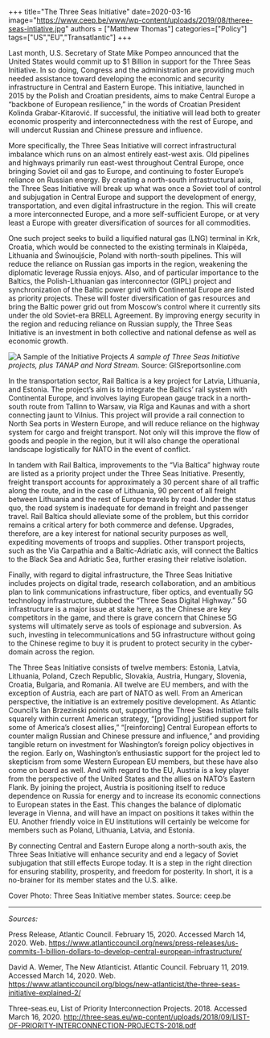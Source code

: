 ﻿+++
title="The Three Seas Initiative"
date=2020-03-16
image="https://www.ceep.be/www/wp-content/uploads/2019/08/theree-seas-intiative.jpg"
authors = ["Matthew Thomas"]
categories=["Policy"]
tags=["US","EU","Transatlantic"]
+++

Last month, U.S. Secretary of State Mike Pompeo announced that the United States would commit up to $1 Billion in support for the Three Seas Initiative. In so doing, Congress and the administration are providing much needed assistance toward developing the economic and security infrastructure in Central and Eastern Europe. This initiative, launched in 2015 by the Polish and Croatian presidents, aims to make Central Europe a “backbone of European resilience,” in the words of Croatian President Kolinda Grabar-Kitarović. If successful, the initiative will lead both to greater economic prosperity and interconnectedness with the rest of Europe, and will undercut Russian and Chinese pressure and influence. 

More specifically, the Three Seas Initiative will correct infrastructural imbalance which runs on an almost entirely east-west axis. Old pipelines and highways primarily run east-west throughout Central Europe, once bringing Soviet oil and gas to Europe, and continuing to foster Europe’s reliance on Russian energy. By creating a north-south infrastructural axis, the Three Seas Initiative will break up what was once a Soviet tool of control and subjugation in Central Europe and support the development of energy, transportation, and even digital infrastructure in the region. This will create a more interconnected Europe, and a more self-sufficient Europe, or at very least a Europe with greater diversification of sources for all commodities. 

One such project seeks to build a liquified natural gas (LNG) terminal in Krk, Croatia, which would be connected to the existing terminals in Klaipėda, Lithuania and Świnoujście, Poland with north-south pipelines. This will reduce the reliance on Russian gas imports in the region, weakening the diplomatic leverage Russia enjoys. Also, and of particular importance to the Baltics, the Polish-Lithuanian gas interconnector (GIPL) project and synchronization of the Baltic power grid with Continental Europe are listed as priority projects. These will foster diversification of gas resources and bring the Baltic power grid out from Moscow’s control where it currently sits under the old Soviet-era BRELL Agreement. By improving energy security in the region and reducing reliance on Russian supply, the Three Seas Initiative is an investment in both collective and national defense as well as economic growth. 

![A Sample of the Initiative Projects](../images/three_seas_initiative.jpg)
_A sample of Three Seas Initiative projects, plus TANAP and Nord Stream._ Source: GISreportsonline.com


In the transportation sector, Rail Baltica is a key project for Latvia, Lithuania, and Estonia. The project’s aim is to integrate the Baltics’ rail system with Continental Europe, and involves laying European gauge track in a north-south route from Tallinn to Warsaw, via Rīga and Kaunas and with a short connecting jaunt to Vilnius. This project will provide a rail connection to North Sea ports in Western Europe, and will reduce reliance on the highway system for cargo and freight transport. Not only will this improve the flow of goods and people in the region, but it will also change the operational landscape logistically for NATO in the event of conflict. 

In tandem with Rail Baltica, improvements to the “Via Baltica” highway route are listed as a priority project under the Three Seas Initiative. Presently, freight transport accounts for approximately a 30 percent share of all traffic along the route, and in the case of Lithuania, 90 percent of all freight between Lithuania and the rest of Europe travels by road. Under the status quo, the road system is inadequate for demand in freight and passenger travel. Rail Baltica should alleviate some of the problem, but this corridor remains a critical artery for both commerce and defense. Upgrades, therefore, are a key interest for national security purposes as well, expediting movements of troops and supplies. Other transport projects, such as the Via Carpathia and a Baltic-Adriatic axis, will connect the Baltics to the Black Sea and Adriatic Sea, further erasing their relative isolation.

Finally, with regard to digital infrastructure, the Three Seas Initiative includes projects on digital trade, research collaboration, and an ambitious plan to link communications infrastructure, fiber optics, and eventually 5G technology infrastructure, dubbed the “Three Seas Digital Highway.” 5G infrastructure is a major issue at stake here, as the Chinese are key competitors in the game, and there is grave concern that Chinese 5G systems will ultimately serve as tools of espionage and subversion. As such, investing in telecommunications and 5G infrastructure without going to the Chinese regime to buy it is prudent to protect security in the cyber-domain across the region.

The Three Seas Initiative consists of twelve members: Estonia, Latvia, Lithuania, Poland, Czech Republic, Slovakia, Austria, Hungary, Slovenia, Croatia, Bulgaria, and Romania. All twelve are EU members, and with the exception of Austria, each are part of NATO as well. From an American perspective, the initiative is an extremely positive development. As Atlantic Council’s Ian Brzezinski points out, supporting the Three Seas Initiative falls squarely within current American strategy, “[providing] justified support for some of America’s closest allies,” “[reinforcing] Central European efforts to counter malign Russian and Chinese pressure and influence,” and providing tangible return on investment for Washington’s foreign policy objectives in the region. Early on, Washington’s enthusiastic support for the project led to skepticism from some Western European EU members, but these have also come on board as well. And with regard to the EU, Austria is a key player from the perspective of the United States and the allies on NATO’s Eastern Flank. By joining the project, Austria is positioning itself to reduce dependence on Russia for energy and to increase its economic connections to European states in the East. This changes the balance of diplomatic leverage in Vienna, and will have an impact on positions it takes within the EU. Another friendly voice in EU institutions will certainly be welcome for members such as Poland, Lithuania, Latvia, and Estonia. 

By connecting Central and Eastern Europe along a north-south axis, the Three Seas Initiative will enhance security and end a legacy of Soviet subjugation that still effects Europe today. It is a step in the right direction for ensuring stability, prosperity, and freedom for posterity. In short, it is a no-brainer for its member states and the U.S. alike. 

Cover Photo: Three Seas Initiative member states. Source: ceep.be

----------
_Sources:_

Press Release, Atlantic Council. February 15, 2020. Accessed March 14, 2020. Web. https://www.atlanticcouncil.org/news/press-releases/us-commits-1-billion-dollars-to-develop-central-european-infrastructure/

David A. Wemer, The New Atlanticist. Atlantic Council. February 11, 2019. Accessed March 14, 2020. Web. https://www.atlanticcouncil.org/blogs/new-atlanticist/the-three-seas-initiative-explained-2/

Three-seas.eu, List of Priority Interconnection Projects. 2018. Accessed March 16, 2020. http://three-seas.eu/wp-content/uploads/2018/09/LIST-OF-PRIORITY-INTERCONNECTION-PROJECTS-2018.pdf
